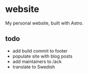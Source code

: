 # website

My personal website, built with Astro.

## todo

- add build commit to footer
- populate site with blog posts
- add maintainers to /ack
- translate to Swedish
